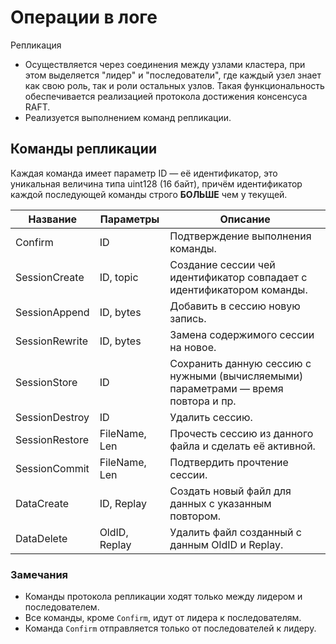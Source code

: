 # Операции в логе

Репликация 

* Осуществляется через соединения между узлами кластера, при этом выделяется "лидер" и "последователи", где
каждый узел знает как свою роль, так и роли остальных узлов. Такая функциональность обеспечивается реализацией 
протокола достижения консенсуса RAFT.
* Реализуется выполнением команд репликации. 

## Команды репликации

Каждая команда имеет параметр ID — её идентификатор, это уникальная величина типа uint128 (16 байт), причём 
идентификатор каждой последующей команды строго **БОЛЬШЕ** чем у текущей.

| Название       | Параметры     | Описание                                                                           |
|----------------|---------------|------------------------------------------------------------------------------------|
| Confirm        | ID            | Подтверждение выполнения команды.                                                  |
| SessionCreate  | ID, topic     | Создание сессии чей идентификатор совпадает с идентификатором команды.             |
| SessionAppend  | ID, bytes     | Добавить в сессию новую запись.                                                    |
| SessionRewrite | ID, bytes     | Замена содержимого сессии на новое.                                                |
| SessionStore   | ID            | Сохранить данную сессию с нужными (вычисляемыми) параметрами — время повтора и пр. |
| SessionDestroy | ID            | Удалить сессию.                                                                    |
| SessionRestore | FileName, Len | Прочесть сессию из данного файла и сделать её активной.                            |
| SessionCommit  | FileName, Len | Подтвердить прочтение сессии.                                                      |
| DataCreate     | ID, Replay    | Создать новый файл для данных с указанным повтором.                                |
| DataDelete     | OldID, Replay | Удалить файл созданный с данным OldID и Replay.                                    |

### Замечания

* Команды протокола репликации ходят только между лидером и последователем.
* Все команды, кроме `Confirm`, идут от лидера к последователям.
* Команда `Confirm` отправляется только от последователей к лидеру.

